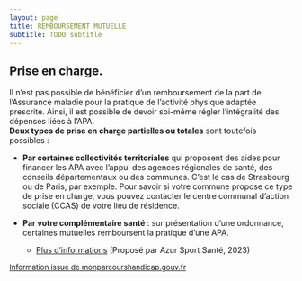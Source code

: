 ```yaml
---
layout: page
title: REMBOURSEMENT MUTUELLE
subtitle: TODO subtitle
---
```


## Prise en charge.  

Il n’est pas possible de bénéficier d’un remboursement de la part de l’Assurance maladie pour la pratique de l’activité physique adaptée prescrite. Ainsi, il est possible de devoir soi-même régler l’intégralité des dépenses liées à l’APA.  
**Deux types de prise en charge partielles ou totales** sont toutefois possibles :

- **Par certaines collectivités territoriales** qui proposent des aides pour financer les APA avec l’appui des agences régionales de santé, des conseils départementaux ou des communes. C’est le cas de Strasbourg ou de Paris, par exemple. Pour savoir si votre commune propose ce type de prise en charge, vous pouvez contacter le centre communal d’action sociale (CCAS) de votre lieu de résidence.

- **Par votre complémentaire santé** : sur présentation d’une ordonnance, certaines mutuelles remboursent la pratique d’une APA.
  - <a href="/assets/pdf/Mutuelle.pdf" target="_blank">Plus d’informations</a> (Proposé par Azur Sport Santé, 2023) 
  
<span style="font-size: small; text-decoration: underline">Information issue de monparcourshandicap.gouv.fr</span>

